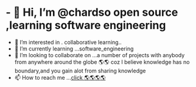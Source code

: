 # - 👋 Hi, I’m @chardso open source ,learning software engineering
- 👀 I’m interested in . collaborative learning..
- 🌱 I’m currently learning ...software_engineering
- 💞️ I’m looking to collaborate on ...a number of projects with anybody from anywhere around the globe 🌎🌎 coz I believe knowledge has no boundary,and you gain alot from sharing knowledge 
- 📫 How to reach me ...[click 🌎🌎🌎🌎](https://lead.asknet.community/profiles/Wafela-Andrew/)

<!---
chardso/chardso is a ✨ special ✨ repository because its `README.md` (this file) appears on your GitHub profile.
You can click the Preview link to take a look at your changes.
--->
